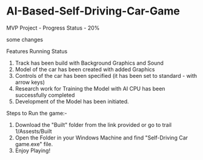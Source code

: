 # AI-Based-Self-Driving-Car-Game
MVP Project - Progress Status - 20%

some changes

Features Running Status

1. Track has been build with Background Graphics and Sound
2. Model of the car has been created with added Graphics
3. Controls of the car has been specified (it has been set to standard - with arrow keys)
4. Research work for Training the Model with AI CPU has been successfully completed
5. Development of the Model has been initiated.





Steps to Run the game:-

1. Download the "Built" folder from the link provided or go to trail 1/Assests/Built
2. Open the Folder in your Windows Machine and find "Self-Driving Car game.exe" file.
3. Enjoy Playing!
